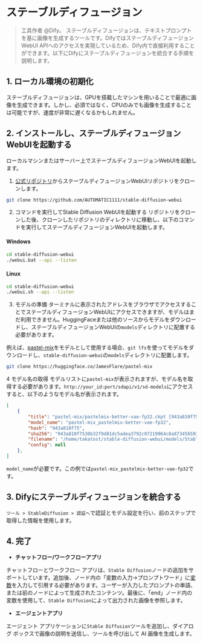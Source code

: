 # ステーブルディフュージョン

> 工具作者 @Dify。
ステーブルディフュージョンは、テキストプロンプトを基に画像を生成するツールです。DifyではステーブルディフュージョンWebUI APIへのアクセスを実現しているため、Dify内で直接利用することができます。以下にDifyにステーブルディフュージョンを統合する手順を説明します。

## 1. ローカル環境の初期化
ステーブルディフュージョンは、GPUを搭載したマシンを用いることで最適に画像を生成できます。しかし、必須ではなく、CPUのみでも画像を生成することは可能ですが、速度が非常に遅くなるかもしれません。

## 2. インストールし、ステーブルディフュージョンWebUIを起動する
ローカルマシンまたはサーバー上でステーブルディフュージョンWebUIを起動します。

1. [公式リポジトリ](https://github.com/AUTOMATIC1111/stable-diffusion-webui)からステーブルディフュージョンWebUIリポジトリをクローンします。

```bash
git clone https://github.com/AUTOMATIC1111/stable-diffusion-webui
```

2. コマンドを実行してStable Diffusion WebUIを起動する
リポジトリをクローンした後、クローンしたリポジトリのディレクトリに移動し、以下のコマンドを実行してステーブルディフュージョンWebUIを起動します。

#### Windows

```bash
cd stable-diffusion-webui
./webui.bat --api --listen
```

#### Linux
```bash
cd stable-diffusion-webui
./webui.sh --api --listen
```

3. モデルの準備
ターミナルに表示されたアドレスをブラウザでアクセスすることでステーブルディフュージョンWebUIにアクセスできますが、モデルはまだ利用できません。HuggingFaceまたは他のソースからモデルをダウンロードし、ステーブルディフュージョンWebUIの`models`ディレクトリに配置する必要があります。

例えば、[pastel-mix](https://huggingface.co/JamesFlare/pastel-mix)をモデルとして使用する場合、`git lfs`を使ってモデルをダウンロードし、`stable-diffusion-webui`の`models`ディレクトリに配置します。

```bash
git clone https://huggingface.co/JamesFlare/pastel-mix
```

4 モデル名の取得
モデルリストに`pastel-mix`が表示されますが、モデル名を取得する必要があります。`http://your_id:port/sdapi/v1/sd-models`にアクセスすると、以下のようなモデル名が表示されます。

```json
[
    {
        "title": "pastel-mix/pastelmix-better-vae-fp32.ckpt [943a810f75]",
        "model_name": "pastel-mix_pastelmix-better-vae-fp32",
        "hash": "943a810f75",
        "sha256": "943a810f7538b32f9d81dc5adea3792c07219964c8a8734565931fcec90d762d",
        "filename": "/home/takatost/stable-diffusion-webui/models/Stable-diffusion/pastel-mix/pastelmix-better-vae-fp32.ckpt",
        "config": null
    },
]
```

`model_name`が必要です。この例では`pastel-mix_pastelmix-better-vae-fp32`です。

## 3. Difyにステーブルディフュージョンを統合する
`ツール > StableDiffusion > 認証へ`で認証とモデル設定を行い、前のステップで取得した情報を使用します。

## 4. 完了

- **チャットフロー/ワークフローアプリ**

チャットフローとワークフロー アプリは、`Stable Diffusion`ノードの追加をサポートしています。追加後、ノード内の「変数の入力→プロンプトワード」に[変数](https://docs.dify.ai/v/ja-jp/guides/workflow/variables)を入力して引用する必要があります。ユーザーが入力したプロンプトの単語、または前のノードによって生成されたコンテンツ。最後に、「end」ノード内の変数を使用して、`Stable Diffusion`によって出力された画像を参照します。

- **エージェントアプリ**

エージェント アプリケーションに`Stable Diffusion`ツールを追加し、ダイアログ ボックスで画像の説明を送信し、ツールを呼び出して AI 画像を生成します。